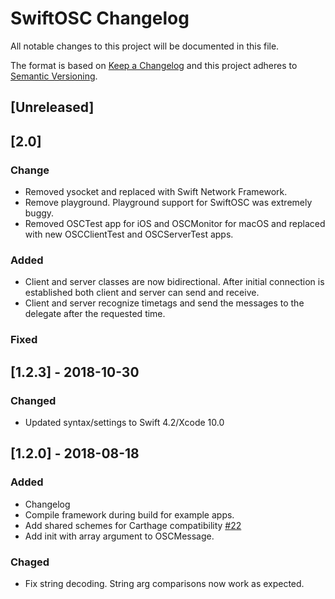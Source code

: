 #  SwiftOSC Changelog

All notable changes to this project will be documented in this file.

The format is based on [Keep a Changelog](http://keepachangelog.com/en/1.0.0/)
and this project adheres to [Semantic Versioning](http://semver.org/spec/v2.0.0.html).

## [Unreleased]

## [2.0]
### Change
- Removed ysocket and replaced with Swift Network Framework.
- Remove playground. Playground support for SwiftOSC was extremely buggy.
- Removed OSCTest app for iOS and OSCMonitor for macOS and replaced with new OSCClientTest and OSCServerTest apps. 

### Added
- Client and server classes are now bidirectional. After initial connection is established both client and server can send and receive.
- Client and server recognize timetags and send the messages to the delegate after the requested time.

### Fixed

## [1.2.3] - 2018-10-30
### Changed
- Updated syntax/settings to Swift 4.2/Xcode 10.0

## [1.2.0] - 2018-08-18
### Added
- Changelog
- Compile framework during build for example apps.
- Add shared schemes for Carthage compatibility [#22](https://github.com/devinroth/SwiftOSC/pull/22)
- Add init with array argument to OSCMessage.

### Chaged
- Fix string decoding. String arg comparisons now work as expected.
 
